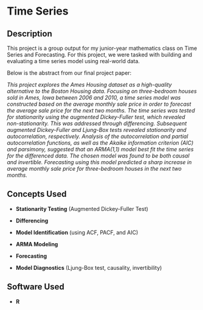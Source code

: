 <h1>Time Series</h1>

<h2>Description</h2>

This project is a group output for my junior-year mathematics class on Time Series and Forecasting. For this project, we were tasked with building and evaluating a time series model using real-world data.

Below is the abstract from our final project paper:

<i>
This project explores the Ames Housing dataset as a high-quality alternative to the Boston Housing data. Focusing on three-bedroom houses sold in Ames, Iowa between 2006 and 2010, a time series model was constructed based on the average monthly sale price in order to forecast the average sale price for the next two months. The time series was tested for stationarity using the augmented Dickey-Fuller test, which revealed non-stationarity. This was addressed through differencing. Subsequent augmented Dickey-Fuller and Ljung-Box tests revealed stationarity and autocorrelation, respectively. Analysis of the autocorrelation and partial autocorrelation functions, as well as the Akaike information criterion (AIC) and parsimony, suggested that an ARMA(1,1) model best fit the time series for the differenced data. The chosen model was found to be both causal and invertible. Forecasting using this model predicted a sharp increase in average monthly sale price for three-bedroom houses in the next two months.
</i>
<br />

<h2>Concepts Used</h2>

- <b>Stationarity Testing</b> (Augmented Dickey-Fuller Test)

- <b>Differencing</b>

- <b>Model Identification</b> (using ACF, PACF, and AIC)

- <b>ARMA Modeling</b>

- <b>Forecasting</b>

- <b>Model Diagnostics</b> (Ljung-Box test, causality, invertibility)

<h2>Software Used</h2>

- <b>R</b> 
